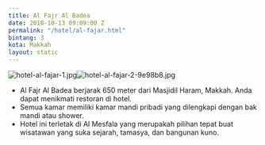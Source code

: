 ```yaml
---
title: Al Fajr Al Badea
date: 2018-10-13 09:09:00 Z
permalink: "/hotel/al-fajar.html"
bintang: 3
kota: Makkah
layout: static
---
```


![hotel-al-fajar-1.jpg](/uploads/hotel-al-fajar-1.jpg)![hotel-al-fajar-2-9e98b8.jpg](/uploads/hotel-al-fajar-2.jpg)

* Al Fajr Al Badea berjarak 650 meter dari Masjidil Haram, Makkah. Anda dapat menikmati restoran di hotel.
* Semua kamar memiliki kamar mandi pribadi yang dilengkapi dengan bak mandi atau shower.
* Hotel ini terletak di Al Mesfala yang merupakah pilihan tepat buat wisatawan yang suka sejarah, tamasya, dan bangunan kuno.
